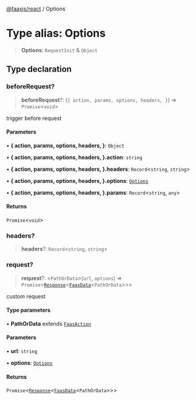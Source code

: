 [@faasjs/react](../README.md) / Options

# Type alias: Options

> **Options**: `RequestInit` & `Object`

## Type declaration

### beforeRequest?

> **beforeRequest**?: (`{
    action,
    params,
    options,
    headers,
  }`) => `Promise`\<`void`\>

trigger before request

#### Parameters

• **\{
    action,
    params,
    options,
    headers,
  }**: `Object`

• **\{
    action,
    params,
    options,
    headers,
  }\.action**: `string`

• **\{
    action,
    params,
    options,
    headers,
  }\.headers**: `Record`\<`string`, `string`\>

• **\{
    action,
    params,
    options,
    headers,
  }\.options**: [`Options`](Options.md)

• **\{
    action,
    params,
    options,
    headers,
  }\.params**: `Record`\<`string`, `any`\>

#### Returns

`Promise`\<`void`\>

### headers?

> **headers**?: `Record`\<`string`, `string`\>

### request?

> **request**?: \<`PathOrData`\>(`url`, `options`) => `Promise`\<[`Response`](../classes/Response.md)\<[`FaasData`](FaasData.md)\<`PathOrData`\>\>\>

custom request

#### Type parameters

• **PathOrData** extends [`FaasAction`](FaasAction.md)

#### Parameters

• **url**: `string`

• **options**: [`Options`](Options.md)

#### Returns

`Promise`\<[`Response`](../classes/Response.md)\<[`FaasData`](FaasData.md)\<`PathOrData`\>\>\>
